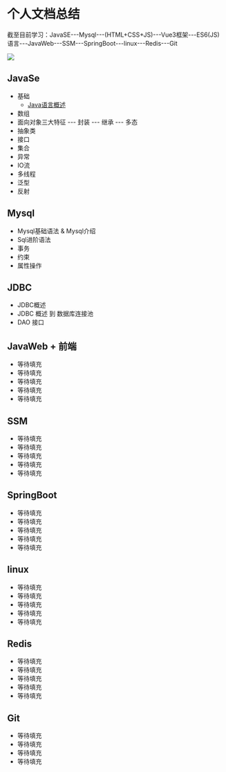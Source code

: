 # 个人文档总结

截至目前学习：JavaSE---Mysql---(HTML+CSS+JS)---Vue3框架---ES6(JS)语言---JavaWeb---SSM---SpringBoot---linux---Redis---Git

![](https://gitee.com/fan-yuxuan-simonfan/summary-notes/raw/master/images/java-logo.jpg)

## JavaSe

- 基础
  - [Java语言概述](https://gitee.com/FanSimon/summary-notes/blob/master/JavaSe/day01Java%E8%AF%AD%E8%A8%80%E6%A6%82%E8%BF%B0.md)
- 数组
- 面向对象三大特征 --- 封装 --- 继承 --- 多态
- 抽象类
- 接口
- 集合
- 异常
- IO流
- 多线程
- 泛型
- 反射

## Mysql

- Mysql基础语法 & Mysql介绍
- Sql进阶语法
- 事务
- 约束
- 属性操作

## JDBC

- JDBC概述
- JDBC 概述 到 数据库连接池
- DAO 接口

## JavaWeb + 前端

- 等待填充
- 等待填充
- 等待填充
- 等待填充
- 等待填充

## SSM

- 等待填充
- 等待填充
- 等待填充
- 等待填充
- 等待填充

## SpringBoot

- 等待填充
- 等待填充
- 等待填充
- 等待填充
- 等待填充

## linux

- 等待填充
- 等待填充
- 等待填充
- 等待填充
- 等待填充

## Redis

- 等待填充
- 等待填充
- 等待填充
- 等待填充
- 等待填充

## Git

- 等待填充
- 等待填充
- 等待填充
- 等待填充